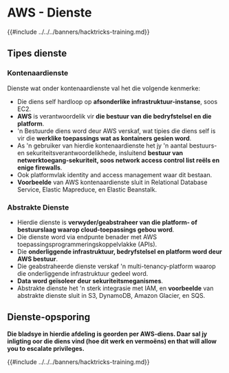 # AWS - Dienste

{{#include ../../../banners/hacktricks-training.md}}

## Tipes dienste

### Kontenaardienste

Dienste wat onder kontenaardienste val het die volgende kenmerke:

- Die diens self hardloop op **afsonderlike infrastruktuur-instanse**, soos EC2.
- **AWS** is verantwoordelik vir **die bestuur van die bedryfstelsel en die platform**.
- 'n Bestuurde diens word deur AWS verskaf, wat tipies die diens self is vir die **werklike toepassings wat as kontainers gesien word**.
- As 'n gebruiker van hierdie kontenaardienste het jy 'n aantal bestuurs- en sekuriteitsverantwoordelikhede, insluitend **bestuur van netwerktoegang-sekuriteit, soos network access control list reëls en enige firewalls**.
- Ook platformvlak identity and access management waar dit bestaan.
- **Voorbeelde** van AWS kontenaardienste sluit in Relational Database Service, Elastic Mapreduce, en Elastic Beanstalk.

### Abstrakte Dienste

- Hierdie dienste is **verwyder/geabstraheer van die platform- of bestuurslaag waarop cloud-toepassings gebou word**.
- Die dienste word via endpunte benader met AWS toepassingsprogrammeringskoppelvlakke (APIs).
- Die **onderliggende infrastruktuur, bedryfstelsel en platform word deur AWS bestuur**.
- Die geabstraheerde dienste verskaf 'n multi-tenancy-platform waarop die onderliggende infrastruktuur gedeel word.
- **Data word geïsoleer deur sekuriteitsmeganismes**.
- Abstrakte dienste het 'n sterk integrasie met IAM, en **voorbeelde** van abstrakte dienste sluit in S3, DynamoDB, Amazon Glacier, en SQS.

## Dienste-opsporing

**Die bladsye in hierdie afdeling is georden per AWS-diens. Daar sal jy inligting oor die diens vind (hoe dit werk en vermoëns) en that will allow you to escalate privileges.**


{{#include ../../../banners/hacktricks-training.md}}
